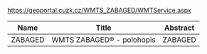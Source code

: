 https://geoportal.cuzk.cz/WMTS_ZABAGED/WMTService.aspx

|Name|Title|Abstract|
|--|--|--|
|ZABAGED|WMTS ZABAGED® - polohopis|ZABAGED|
